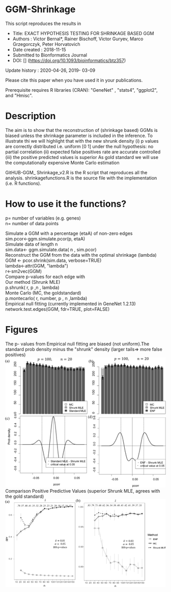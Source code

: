 # GGM-Shrinkage
This script reproduces the results in 
  * Title: EXACT HYPOTHESIS TESTING FOR SHRINKAGE BASED GGM 
  * Authors            : Victor Bernal*, Rainer Bischoff, Victor Guryev, Marco Grzegorczyk, Peter Horvatovich
  * Date created      : 2018-11-15
  * Submitted to Bionformatics Journal
  * DOI: [] (https://doi.org/10.1093/bioinformatics/btz357)

Update history : 2020-04-26, 2019- 03-09

Please cite this paper when you have used it in your publications. 

Prerequisite 
requires R libraries (CRAN): "GeneNet" , "stats4", "ggplot2", and "Hmisc".

# Description
 The aim is to show that the reconstruction of (shrinkage based) GGMs is biased
 unless the shrinkage parameter is included in the inference. 
 To illustrate thi we will highlight that with the new shrunk density 
 (i) p values are correctly distributed i.e. uniform [0 1] under the null hypothesis: no partial correlation
 (ii) expected false positives rate are accurate controlled
 (iii) the positive predicted values is superior
 As gold standard we will use the computationally expensive Monte Carlo estimation 

GitHUB-GGM_ Shrinkage_v2.R is the R script that reproduces all the analysis.
shrinkagefunctions.R is the source file with the implementation (i.e. R functions).

# How to use it the functions?
p= number of variables (e.g. genes)   
n= number of data points 

Simulate a GGM with a percentage (etaA) of non-zero edges  
    sim.pcor<-ggm.simulate.pcor(p, etaA)  
    Simulate data of length n   
    sim.data<- ggm.simulate.data( n , sim.pcor)   
Reconstruct the GGM from the data with the optimal shrinkage (lambda)  
    GGM <- pcor.shrink(sim.data, verbose=TRUE)   
    lambda<-attr(GGM, "lambda")   
    r<-sm2vec(GGM)  
Compare p-values for each edge with   
Our method (Shrunk MLE)  
    p.shrunk( r, p ,n , lambda)  
Monte Carlo (MC, the goldstandard)     
    p.montecarlo( r, number, p , n ,lambda)  
Empirical null fitting (currently implemented in GeneNet 1.2.13)  
    network.test.edges(GGM, fdr=TRUE, plot=FALSE)  

# Figures
The p- values from Empirical null fitting are biased (not uniform).The standard prob density minus the "shrunk" density (larger tails=> more false positives) 
![Histogram of p values and difference of densities](Slide1.png)
Comparison Positive Predictive Values  (superior Shrunk MLE, agrees with the gold standard) 
![PPV](Slide2.png)
